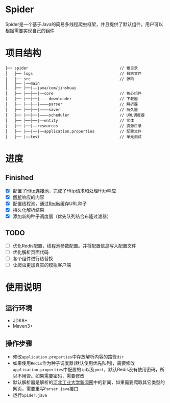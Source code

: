 # Spider
Spider是一个基于Java的简易多线程爬虫框架，并且提供了默认组件。用户可以根据需要实现自己的组件
# 项目结构

```Shell
├── spider                                        // 根目录
│   ├── logs                                      // 日志文件
│   ├── src                                       // 源码
│   ├── |——main
│   ├── ├──|——java/com/jinshuai                          
│   ├── ├──├──|——core                             // 核心组件
│   ├── ├──├──|————downloader                     // 下载器
│   ├── ├──├──|————parser                         // 解析器
│   ├── ├──├──|————saver                          // 持久器
│   ├── ├──├──|————scheduler                      // URL调度器
│   ├── ├──├──|——entity                           // 实体
│   ├── ├──|——resources                           // 资源目录
│   ├── ├──|——|——application.properties           // 配置文件
│   ├── |——test                                   // 单元测试
```

# 进度
## Finished
- [x] 配置了[Http连接池](https://hc.apache.org/httpcomponents-client-ga/)，完成了Http请求和处理Http响应<br>
- [x] [解析](https://jsoup.org/)响应的内容
- [x] 配置线程池，通过[Redis](https://redis.io/)缓存URL种子
- [x] 持久化解析结果
- [x] 添加新的种子调度器（优先队列结合布隆过滤器）

## TODO
- [ ] 优化Redis配置，线程池参数配置。并将配置信息写入配置文件
- [ ] 优化解析页面代码
- [ ] 各个组件进行热替换
- [ ] 让爬虫更加真实的模拟客户端

# 使用说明
## 运行环境
- JDK8+
- Maven3+

## 操作步骤
- 修改`application.properties`中存放解析内容的路径`dir`
- 如果使用`Redis`作为种子调度器(默认使用优先队列)，需要修改`application.properties`中配置的`ip`以及`port`，默认Redis没有使用密码，所以不用管。如果需要密码，需要修改
- 默认解析器是解析的[河北工业大学新闻网](http://xww.hebut.edu.cn/gdyw/index.htm)中的新闻，如果需要爬取其它类型的网页，需要重写`Parser.java`接口
- 运行`Spider.java`
